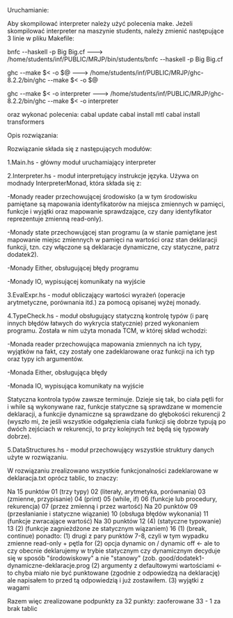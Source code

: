 Uruchamianie:

Aby skompilować interpreter należy użyć polecenia make. Jeżeli skompilować interpreter na maszynie students, należy zmienić następujące 3 linie w pliku Makefile:

bnfc --haskell -p Big Big.cf  --->  /home/students/inf/PUBLIC/MRJP/bin/students/bnfc --haskell -p Big Big.cf

ghc --make $< -o $@           --->  /home/students/inf/PUBLIC/MRJP/ghc-8.2.2/bin/ghc --make $< -o $@

ghc --make $< -o interpreter  --->  /home/students/inf/PUBLIC/MRJP/ghc-8.2.2/bin/ghc --make $< -o interpreter

oraz wykonać polecenia:
cabal update
cabal install mtl
cabal install transformers

Opis rozwiązania:

Rozwiązanie składa się z następujących modułów:

1.Main.hs - główny moduł uruchamiający interpreter

2.Interpreter.hs - moduł interpretujący instrukcje języka. Używa on modnady InterpreterMonad, która składa się z:

-Monady reader przechowującej środowisko (a w tym środowisku pamiętane są mapowania identyfikatorów na miejsca zmiennych w pamięci, funkcje i wyjątki oraz mapowanie sprawdzające, czy dany identyfikator reprezentuje zmienną read-only).

-Monady state przechowującej stan programu (a w stanie pamiętane jest mapowanie miejsc zmiennych w pamięci na wartości oraz stan deklaracji funkcji, tzn. czy włączone są deklaracje dynamiczne, czy statyczne, patrz dodatek2).

-Monady Either, obsługującej błędy programu

-Monady IO, wypisującej komunikaty na wyjście

3.EvalExpr.hs - moduł obliczający wartości wyrażeń (operacje arytmetyczne, porównania itd.) za pomocą opisanej wyżej monady.

4.TypeCheck.hs - moduł obsługujący statyczną kontrolę typów (i parę innych błędów łatwych do wykrycia statycznie) przed wykonaniem programu. Została w nim użyta monada TCM, w której skład wchodzi:

-Monada reader przechowująca mapowania zmiennych na ich typy, wyjątków na fakt, czy zostały one zadeklarowane oraz funkcji na ich typ oraz typy ich argumentów.

-Monada Either, obsługująca błędy

-Monada IO, wypisująca komunikaty na wyjście

Statyczna kontrola typów zawsze terminuje. Dzieje się tak, bo ciała pętli for i while są wykonywane raz, funkcje statyczne są sprawdzane w momencie deklaracji, a funkcjie dynamiczne są sprawdzane do głębokości rekurencji 2 (wyszło mi, że jeśli wszystkie odgałęzienia ciała funkcji się dobrze typują po dwóch zejściach w rekurencji, to przy kolejnych też będą się typowały dobrze).

5.DataStructures.hs - moduł przechowujący wszystkie struktury danych użyte w rozwiązaniu.

W rozwiązaniu zrealizowano wszystkie funkcjonalności zadeklarowane w deklaracja.txt oprócz tablic, to znaczy:

Na 15 punktów
01 (trzy typy)
02 (literały, arytmetyka, porównania)
03 (zmienne, przypisanie)
04 (print)
05 (while, if)
06 (funkcje lub procedury, rekurencja)
07 (przez zmienną i przez wartość)
Na 20 punktów
09 (przesłanianie i statyczne wiązanie)
10 (obsługa błędów wykonania)
11 (funkcje zwracające wartość)
Na 30 punktów
12 (4) (statyczne typowanie)
13 (2) (funkcje zagnieżdżone ze statycznym wiązaniem)
16 (1) (break, continue)
ponadto:
(1) drugi z pary punktów 7-8, czyli w tym wypadku zmienne read-only + pętla for
(2) opcja dynamic on / dynamic off <- ale to czy obecnie deklarujemy w trybie statycznym czy dynamicznym decyduje się w sposób "środowiskowy" a nie "stanowy" (zob. good/dodatek1-dynamiczne-deklaracje.prog
(2) argumenty z defaultowymi wartościami <- to chyba miało nie być punktowane (zgodnie z odpowiedzą na deklarację) ale napisałem to przed tą odpowiedzią i już zostawiłem.
(3) wyjątki z wagami

Razem więc zrealizowane podpunkty za 32 punkty: zaoferowane 33 - 1 za brak tablic

